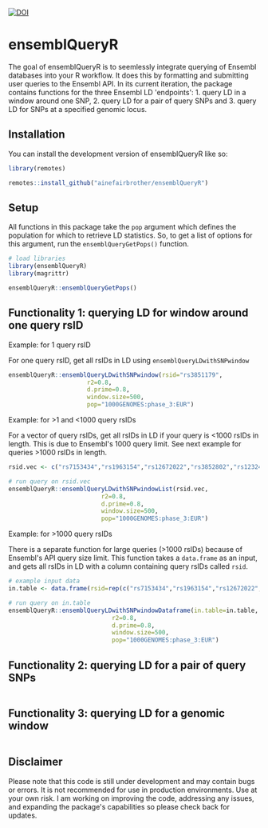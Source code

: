 
<!-- badges: start -->

[![DOI](https://zenodo.org/badge/562138040.svg)](https://zenodo.org/badge/latestdoi/562138040)

<!-- badges: end -->

# ensemblQueryR

The goal of ensemblQueryR is to seemlessly integrate querying of Ensembl databases into your R workflow. It does this by formatting and submitting user queries to the Ensembl API. In its current iteration, the package contains functions for the three Ensembl LD 'endpoints': 1. query LD in a window around one SNP, 2. query LD for a pair of query SNPs and 3. query LD for SNPs at a specified genomic locus. 

## Installation

You can install the development version of ensemblQueryR like so:

``` r
library(remotes)

remotes::install_github("ainefairbrother/ensemblQueryR")
```

## Setup 

All functions in this package take the `pop` argument which defines the population for which to retrieve LD statistics. So, to get a list of options for this argument, run the `ensemblQueryGetPops()` function.

``` r
# load libraries
library(ensemblQueryR)
library(magrittr)

ensemblQueryR::ensemblQueryGetPops()
```

## Functionality 1: querying LD for window around one query rsID

Example: for 1 query rsID

For one query rsID, get all rsIDs in LD using `ensemblQueryLDwithSNPwindow`

``` r
ensemblQueryR::ensemblQueryLDwithSNPwindow(rsid="rs3851179", 
                      r2=0.8, 
                      d.prime=0.8, 
                      window.size=500, 
                      pop="1000GENOMES:phase_3:EUR")
```

Example: for >1 and <1000 query rsIDs

For a vector of query rsIDs, get all rsIDs in LD if your query is <1000 rsIDs in length. This is due to Ensembl's 1000 query limit. See next example for queries >1000 rsIDs in length.

``` r
rsid.vec <- c("rs7153434","rs1963154","rs12672022","rs3852802","rs12324408","rs56346870")

# run query on rsid.vec
ensemblQueryR::ensemblQueryLDwithSNPwindowList(rsid.vec, 
                          r2=0.8, 
                          d.prime=0.8, 
                          window.size=500, 
                          pop="1000GENOMES:phase_3:EUR")
``` 

Example: for >1000 query rsIDs

There is a separate function for large queries (>1000 rsIDs) because of Ensembl's API query size limit. This function takes a `data.frame` as an input, and gets all rsIDs in LD with a column containing query rsIDs called `rsid`. 

``` r
# example input data
in.table <- data.frame(rsid=rep(c("rs7153434","rs1963154","rs12672022","rs3852802","rs12324408","rs56346870"), 500))

# run query on in.table
ensemblQueryR::ensemblQueryLDwithSNPwindowDataframe(in.table=in.table,
                             r2=0.8,
                             d.prime=0.8,
                             window.size=500,
                             pop="1000GENOMES:phase_3:EUR")
```

## Functionality 2: querying LD for a pair of query SNPs

``` r
```

## Functionality 3: querying LD for a genomic window

``` r
```


## Disclaimer

Please note that this code is still under development and may contain bugs or errors. It is not recommended for use in production environments. Use at your own risk. I am working on improving the code, addressing any issues, and expanding the package's capabilities so please check back for updates.
